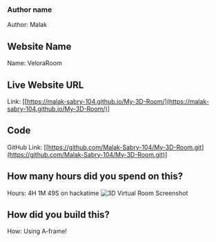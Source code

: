 ### Author name

Author: Malak

<!-- A name or nickname that you want to appear as the author of the website -->

## Website Name

Name: VeloraRoom

## Live Website URL

Link: [[https://malak-sabry-104.github.io/My-3D-Room/](https://malak-sabry-104.github.io/My-3D-Room/)]

## Code

GitHub Link: [[https://github.com/Malak-Sabry-104/My-3D-Room.git](https://github.com/Malak-Sabry-104/My-3D-Room.git)]

## How many hours did you spend on this?

Hours: 4H 1M 49S on hackatime
![3D Virtual Room Screenshot](./assests/screenshot.png)


## How did you build this?

How: Using A-frame!  
